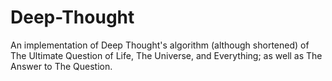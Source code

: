 # Deep-Thought
An implementation of Deep Thought's algorithm (although shortened) of The Ultimate Question of Life, The Universe, and Everything; as well as The Answer to The Question.
